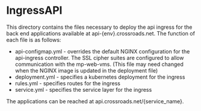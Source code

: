 # IngressAPI

This directory contains the files necessary to deploy the api ingress for the back end applications available at api-{env}.crossroads.net. The function of each file is as follows:

- api-configmap.yml - overrides the default NGINX configuration for the api-ingress controller. The SSL cipher suites are configured to allow communication with the mp-web-vms. (This file may need changed when the NGINX image is updated in the deployment file)
- deployment.yml - specifies a kubernetes deployment for the ingress
- rules.yml - specifies routes for the ingress
- service.yml - specifies the service layer for the ingress

The applications can be reached at api.crossroads.net/{service_name}.